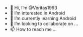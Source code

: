 - 👋 Hi, I’m @Veritas1993
- 👀 I’m interested in Android
- 🌱 I’m currently learning Android
- 💞️ I’m looking to collaborate on ...
- 📫 How to reach me ...

<!---
Veritas1993/Veritas1993 is a ✨ special ✨ repository because its `README.md` (this file) appears on your GitHub profile.
You can click the Preview link to take a look at your changes.
--->
